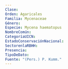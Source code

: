 ```yaml
---
Clase: 
Orden: Agaricales
Familia: Mycenaceae
Género: 
Especie: Mycena haematopus
NombreComún: 
CategoríaUICN: 
EstadoConservaciónNacional: 
SectorenlaRBHH: 
Presencia: 
TipoDeDato: 
Fuente: "(Pers.) P. Kumm."
---
```

